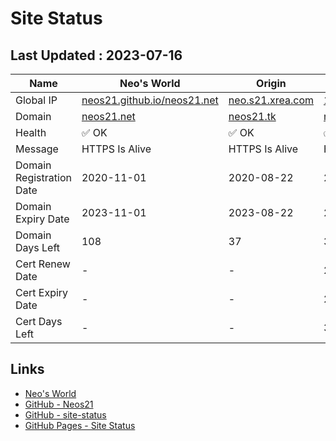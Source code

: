 # Site Status


## Last Updated : 2023-07-16

| Name | Neo's World | Origin | OCI 1 |
|------|---|---|---|
| Global IP                | [neos21.github.io/neos21.net](http://neos21.github.io/neos21.net/) | [neo.s21.xrea.com](http://neo.s21.xrea.com/) | [140.238.56.203](http://140.238.56.203/) |
| Domain                   | [neos21.net](https://neos21.net/) | [neos21.tk](https://neos21.tk/) | [neos21-oci.cf](https://neos21-oci.cf/) |
| Health                   | ✅ OK | ✅ OK | ✅ OK |
| Message                  | HTTPS Is Alive | HTTPS Is Alive | HTTPS Is Alive |
| Domain Registration Date | 2020-11-01 | 2020-08-22 | 2020-08-22 |
| Domain Expiry Date       | 2023-11-01 | 2023-08-22 | 2023-08-22 |
| Domain Days Left         | 108 | 37 | 37 |
| Cert Renew Date          | - | - | 2023-07-01 |
| Cert Expiry Date         | - | - | 2023-08-19 |
| Cert Days Left           | - | - | 34 |


## Links

- [Neo's World](https://neos21.net/)
- [GitHub - Neos21](https://github.com/Neos21/)
- [GitHub - site-status](https://github.com/Neos21/site-status)
- [GitHub Pages - Site Status](https://neos21.github.io/site-status/)
